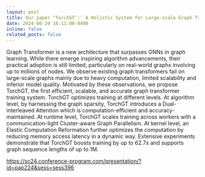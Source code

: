 ```yaml
---
layout: post
title: Our paper "TorchGT':' A Holistic System for Large-scale Graph Transformer Training" was accepted by <b>SC 2024</b>.
date: 2024-06-29 16:11:00-0400 
inline: false
related_posts: false
---
```


Graph Transformer is a new architecture that surpasses GNNs in graph learning. While there emerge inspiring algorithm advancements, their practical adoption is still limited, particularly on real-world graphs involving up to millions of nodes. We observe existing graph transformers fail on large-scale graphs mainly due to heavy computation, limited scalability and inferior model quality. Motivated by these observations, we propose TorchGT, the first efficient, scalable, and accurate graph transformer training system. TorchGT optimizes training at different levels. At algorithm level, by harnessing the graph sparsity, TorchGT introduces a Dual-interleaved Attention which is computation-efficient and accuracy-maintained. At runtime level, TorchGT scales training across workers with a communication-light Cluster-aware Graph Parallelism. At kernel level, an Elastic Computation Reformation further optimizes the computation by reducing memory access latency in a dynamic way. Extensive experiments demonstrate that TorchGT boosts training by up to 62.7x and supports graph sequence lengths of up to 1M.

<a>https://sc24.conference-program.com/presentation/?id=pap224&sess=sess396</a>